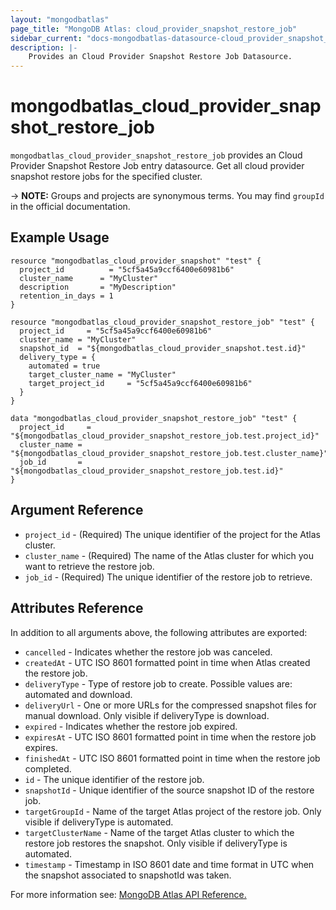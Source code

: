 ```yaml
---
layout: "mongodbatlas"
page_title: "MongoDB Atlas: cloud_provider_snapshot_restore_job"
sidebar_current: "docs-mongodbatlas-datasource-cloud_provider_snapshot_restore_job"
description: |-
    Provides an Cloud Provider Snapshot Restore Job Datasource.
---
```


# mongodbatlas_cloud_provider_snapshot_restore_job

`mongodbatlas_cloud_provider_snapshot_restore_job` provides an Cloud Provider Snapshot Restore Job entry datasource. Get all cloud provider snapshot restore jobs for the specified cluster.

-> **NOTE:** Groups and projects are synonymous terms. You may find `groupId` in the official documentation.

## Example Usage

```hcl
resource "mongodbatlas_cloud_provider_snapshot" "test" {
  project_id          = "5cf5a45a9ccf6400e60981b6"
  cluster_name      = "MyCluster"
  description       = "MyDescription"
  retention_in_days = 1
}

resource "mongodbatlas_cloud_provider_snapshot_restore_job" "test" {
  project_id     = "5cf5a45a9ccf6400e60981b6"
  cluster_name = "MyCluster"
  snapshot_id  = "${mongodbatlas_cloud_provider_snapshot.test.id}"
  delivery_type = {
    automated = true
    target_cluster_name = "MyCluster"
    target_project_id     = "5cf5a45a9ccf6400e60981b6"
  }
}

data "mongodbatlas_cloud_provider_snapshot_restore_job" "test" {
  project_id     = "${mongodbatlas_cloud_provider_snapshot_restore_job.test.project_id}"
  cluster_name = "${mongodbatlas_cloud_provider_snapshot_restore_job.test.cluster_name}"
  job_id       = "${mongodbatlas_cloud_provider_snapshot_restore_job.test.id}"
}
```

## Argument Reference

* `project_id` - (Required) The unique identifier of the project for the Atlas cluster.
* `cluster_name` - (Required) The name of the Atlas cluster for which you want to retrieve the restore job.
* `job_id` - (Required) The unique identifier of the restore job to retrieve.

## Attributes Reference

In addition to all arguments above, the following attributes are exported:

* `cancelled` -	Indicates whether the restore job was canceled.
* `createdAt` -	UTC ISO 8601 formatted point in time when Atlas created the restore job.
* `deliveryType` - Type of restore job to create. Possible values are: automated and download.
* `deliveryUrl` -	One or more URLs for the compressed snapshot files for manual download. Only visible if deliveryType is download.
* `expired` -	Indicates whether the restore job expired.
* `expiresAt` -	UTC ISO 8601 formatted point in time when the restore job expires.
* `finishedAt` -	UTC ISO 8601 formatted point in time when the restore job completed.
* `id` -	The unique identifier of the restore job.
* `snapshotId` -	Unique identifier of the source snapshot ID of the restore job.
* `targetGroupId` -	Name of the target Atlas project of the restore job. Only visible if deliveryType is automated.
* `targetClusterName` -	Name of the target Atlas cluster to which the restore job restores the snapshot. Only visible if deliveryType is automated.
* `timestamp` - Timestamp in ISO 8601 date and time format in UTC when the snapshot associated to snapshotId was taken.

For more information see: [MongoDB Atlas API Reference.](https://docs.atlas.mongodb.com/reference/api/cloud-provider-snapshot-restore-jobs-get-one/)